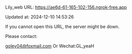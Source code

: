 Lily_web URL: https://ae6d-61-165-102-156.ngrok-free.app

Updated at: 2024-12-10 14:53:26

If you cannot open this URL, the server might be down.

Please contact: 

goley04@foxmail.com Or Wechat:GL_yeaH